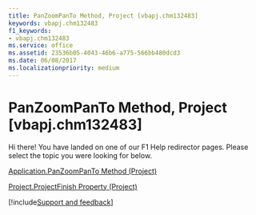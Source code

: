```yaml
---
title: PanZoomPanTo Method, Project [vbapj.chm132483]
keywords: vbapj.chm132483
f1_keywords:
- vbapj.chm132483
ms.service: office
ms.assetid: 23536b05-4043-46b6-a775-566bb480dcd3
ms.date: 06/08/2017
ms.localizationpriority: medium
---
```



# PanZoomPanTo Method, Project [vbapj.chm132483]

Hi there! You have landed on one of our F1 Help redirector pages. Please select the topic you were looking for below.

[Application.PanZoomPanTo Method (Project)](https://msdn.microsoft.com/library/7bdca9f2-d006-6cab-872b-01cf54f6e8ce%28Office.15%29.aspx)

[Project.ProjectFinish Property (Project)](https://msdn.microsoft.com/library/ff56a629-5a83-0a13-6312-b91803b30d53%28Office.15%29.aspx)

[!include[Support and feedback](~/includes/feedback-boilerplate.md)]